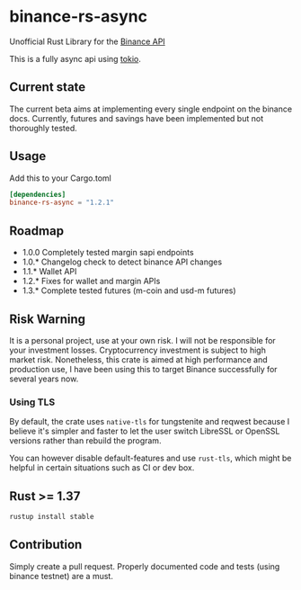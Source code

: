 # binance-rs-async

Unofficial Rust Library for the [Binance API](https://github.com/binance-exchange/binance-official-api-docs)

This is a fully async api using [tokio](https://tokio.rs/).

## Current state

The current beta aims at implementing every single endpoint on the binance docs. Currently, futures and savings have
been implemented but not thoroughly tested.

## Usage

Add this to your Cargo.toml

```toml
[dependencies]
binance-rs-async = "1.2.1"
```

## Roadmap

- 1.0.0 Completely tested margin sapi endpoints
- 1.0.* Changelog check to detect binance API changes
- 1.1.* Wallet API
- 1.2.* Fixes for wallet and margin APIs
- 1.3.* Complete tested futures (m-coin and usd-m futures)

## Risk Warning

It is a personal project, use at your own risk. I will not be responsible for your investment losses. Cryptocurrency
investment is subject to high market risk. Nonetheless, this crate is aimed at high performance and production use, I
have been using this to target Binance successfully for several years now.

### Using TLS

By default, the crate uses `native-tls` for tungstenite and reqwest because I believe it's simpler and faster to let the
user switch LibreSSL or OpenSSL versions rather than rebuild the program.

You can however disable default-features and use `rust-tls`, which might be helpful in certain situations such as CI or
dev box.

## Rust >= 1.37

```rust
rustup install stable
```

## Contribution

Simply create a pull request. Properly documented code and tests (using binance testnet) are a must.
